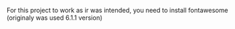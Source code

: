 For this project to work as ir was intended, you need to install fontawesome (originaly was used 6.1.1 version)
